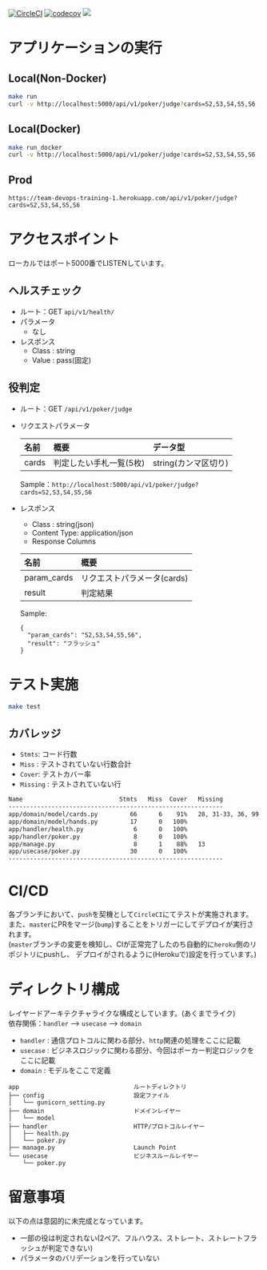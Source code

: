 [![CircleCI](https://circleci.com/gh/mintak21/team-devops-training-1.svg?style=shield)](https://circleci.com/gh/mintak21/team-devops-training-1) [![codecov](https://codecov.io/gh/mintak21/team-devops-training-1/branch/develop/graph/badge.svg)](https://codecov.io/gh/mintak21/team-devops-training-1)  [![](http://img.shields.io/badge/license-MIT-blue.svg?style=flat)](https://github.com/mintak21/team-devops-training-1/blob/master/LICENSE)

# アプリケーションの実行
## Local(Non-Docker)

```bash
make run
curl -v http://localhost:5000/api/v1/poker/judge?cards=S2,S3,S4,S5,S6
```

## Local(Docker)

```bash
make run_docker
curl -v http://localhost:5000/api/v1/poker/judge?cards=S2,S3,S4,S5,S6
```

## Prod

```text
https://team-devops-training-1.herokuapp.com/api/v1/poker/judge?cards=S2,S3,S4,S5,S6
```

# アクセスポイント
ローカルではポート5000番でLISTENしています。

## ヘルスチェック

- ルート：GET `api/v1/health/`
- パラメータ
  - なし
- レスポンス
  - Class : string
  - Value : pass(固定)

## 役判定

- ルート：GET `/api/v1/poker/judge`
- リクエストパラメータ

  |名前|概要|データ型
  |:---|:---|:---
  |cards|判定したい手札一覧(5枚)|string(カンマ区切り)

  Sample：`http://localhost:5000/api/v1/poker/judge?cards=S2,S3,S4,S5,S6`

- レスポンス
  - Class : string(json)
  - Content Type: application/json
  - Response Columns

  |名前|概要|
  |:---|:---|
  |param_cards|リクエストパラメータ(cards)
  |result|判定結果|


  Sample:
  ```text
  {
    "param_cards": "S2,S3,S4,S5,S6",
    "result": "フラッシュ"
  }
  ```

# テスト実施
```bash
make test
```

## カバレッジ

- `Stmts`: コード行数
- `Miss` : テストされていない行数合計
- `Cover`: テストカバー率
- `Missing` : テストされていない行

```bash
Name                           Stmts   Miss  Cover   Missing
------------------------------------------------------------
app/domain/model/cards.py         66      6    91%   28, 31-33, 36, 99
app/domain/model/hands.py         17      0   100%
app/handler/health.py              6      0   100%
app/handler/poker.py               8      0   100%
app/manage.py                      8      1    88%   13
app/usecase/poker.py              30      0   100%
------------------------------------------------------------
```

# CI/CD
各ブランチにおいて、`push`を契機として`CircleCI`にてテストが実施されます。<br>
また、`master`にPRをマージ(`bump`)することをトリガーにしてデプロイが実行されます。<br>
(`master`ブランチの変更を検知し、CIが正常完了したのち自動的に`heroku`側のリポジトリにpushし、
デプロイがされるように(Herokuで)設定を行っています。)

# ディレクトリ構成
レイヤードアーキテクチャライクな構成としています。(あくまでライク)<br>
依存関係：`handler` --> `usecase` --> `domain`

- `handler` : 通信プロトコルに関わる部分、`http`関連の処理をここに記載
- `usecase` : ビジネスロジックに関わる部分、今回はポーカー判定ロジックをここに記載
- `domain`  : モデルをここで定義

```text
app                                ルートディレクトリ
├── config                         設定ファイル
│   └── gunicorn_setting.py
├── domain                         ドメインレイヤー
│   └── model
├── handler                        HTTP/プロトコルレイヤー
│   ├── health.py
│   └── poker.py
├── manage.py                      Launch Point
└── usecase                        ビジネスルールレイヤー
    └── poker.py
```

# 留意事項
以下の点は意図的に未完成となっています。
- 一部の役は判定されない(2ペア、フルハウス、ストレート、ストレートフラッシュが判定できない)
- パラメータのバリデーションを行っていない
